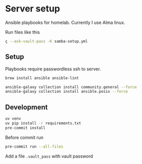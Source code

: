 # Server setup

Ansible playbooks for homelab. Currently I use Alma linux.

Run files like this
```sh
ç --ask-vault-pass -K samba-setup.yml
```

## Setup

Playbooks require passwordless ssh to server.

```sh
brew install ansible ansible-lint

ansible-galaxy collection install community.general --force
ansible-galaxy collection install ansible.posix --force
```
## Development

```sh
uv venv
uv pip install -r requirements.txt
pre-commit install
````

Before commit run

```sh
pre-commit run --all-files
```

Add a file `.vault_pass` with vault password
